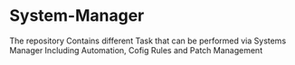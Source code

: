 # System-Manager
The repository Contains different Task that can be performed via Systems Manager Including Automation, Cofig Rules and Patch Management
